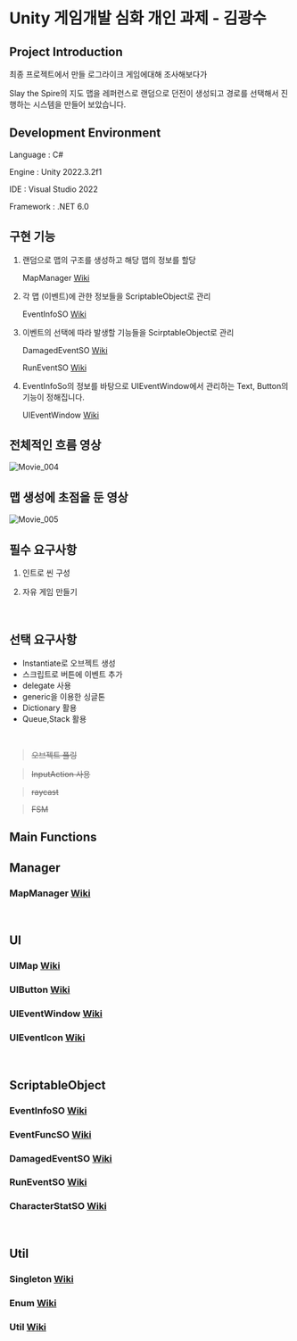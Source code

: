 # Unity 게임개발 심화 개인 과제 - 김광수



## Project Introduction

최종 프로젝트에서 만들 로그라이크 게임에대해 조사해보다가

Slay the Spire의 지도 맵을 레퍼런스로 랜덤으로 던전이 생성되고 경로를 선택해서 진행하는 시스템을 만들어 보았습니다.

## Development Environment

Language : C#

Engine : Unity 2022.3.2f1

IDE : Visual Studio 2022

Framework : .NET 6.0

## 구현 기능

1. 랜덤으로 맵의 구조를 생성하고 해당 맵의 정보를 할당
   
    MapManager [Wiki](https://github.com/kksoo0131/CreateSelectMap/wiki/MapManager)

2. 각 맵 (이벤트)에 관한 정보들을 ScriptableObject로 관리

   EventInfoSO [Wiki](https://github.com/kksoo0131/CreateSelectMap/wiki/EventInfoSO)

3. 이벤트의 선택에 따라 발생할 기능들을 ScirptableObject로 관리

   DamagedEventSO [Wiki](https://github.com/kksoo0131/CreateSelectMap/wiki/DamagedEventSO)
   
   RunEventSO [Wiki](https://github.com/kksoo0131/CreateSelectMap/wiki/RunEventSO)

5. EventInfoSo의 정보를 바탕으로 UIEventWindow에서 관리하는 Text, Button의 기능이 정해집니다.

   
   UIEventWindow [Wiki](https://github.com/kksoo0131/CreateSelectMap/wiki/UIEventWindow)

## 전체적인 흐름 영상

![Movie_004](https://github.com/kksoo0131/CreateSelectMap/assets/99727193/c4ddabd1-a50f-4b94-b84d-b13c6d33c548)

## 맵 생성에 초점을 둔 영상

![Movie_005](https://github.com/kksoo0131/CreateSelectMap/assets/99727193/686f79a1-8263-4fb6-a26d-994b66fda888)

## 필수 요구사항


1. 인트로 씬 구성

2. 자유 게임 만들기

<br/>

## 선택 요구사항

- Instantiate로 오브젝트 생성  
- 스크립트로 버튼에 이벤트 추가
- delegate 사용
- generic을 이용한 싱글톤
- Dictionary 활용
- Queue,Stack 활용

 <br/>
 
>  ~~오브젝트 풀링~~

>  ~~InputAction 사용~~

>  ~~raycast~~

>  ~~FSM~~


## Main Functions

## Manager
### MapManager [Wiki](https://github.com/kksoo0131/CreateSelectMap/wiki/MapManager)

<br/>

## UI
### UIMap [Wiki](https://github.com/kksoo0131/CreateSelectMap/wiki/UIMap)
### UIButton [Wiki](https://github.com/kksoo0131/CreateSelectMap/wiki/UIButton)
### UIEventWindow [Wiki](https://github.com/kksoo0131/CreateSelectMap/wiki/UIEventWindow)
### UIEventIcon [Wiki](https://github.com/kksoo0131/CreateSelectMap/wiki/UIEventIcon)

<br/>

## ScriptableObject
### EventInfoSO [Wiki](https://github.com/kksoo0131/CreateSelectMap/wiki/EventInfoSO)
### EventFuncSO [Wiki](https://github.com/kksoo0131/CreateSelectMap/wiki/EventFuncSO)
### DamagedEventSO [Wiki](https://github.com/kksoo0131/CreateSelectMap/wiki/DamagedEventSO)
### RunEventSO [Wiki](https://github.com/kksoo0131/CreateSelectMap/wiki/RunEventSO)
### CharacterStatSO [Wiki](https://github.com/kksoo0131/CreateSelectMap/wiki/CharacterStatSO)
<br/>

## Util
### Singleton<T> [Wiki](https://github.com/kksoo0131/CreateSelectMap/wiki/SingleTon-T-)
### Enum [Wiki](https://github.com/kksoo0131/CreateSelectMap/wiki/Enum)
### Util [Wiki](https://github.com/kksoo0131/CreateSelectMap/wiki/Util)
